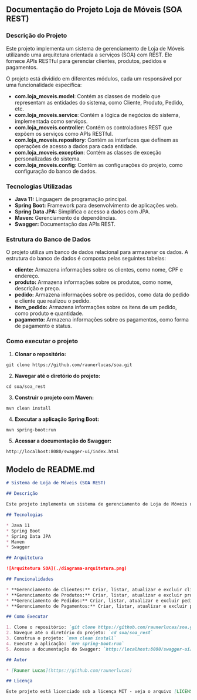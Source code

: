 ## Documentação do Projeto Loja de Móveis (SOA REST)

### Descrição do Projeto

Este projeto implementa um sistema de gerenciamento de Loja de Móveis utilizando uma arquitetura orientada a serviços (SOA) com REST. Ele fornece APIs RESTful para gerenciar clientes, produtos, pedidos e pagamentos. 

O projeto está dividido em diferentes módulos, cada um responsável por uma funcionalidade específica:

- **com.loja_moveis.model**: Contém as classes de modelo que representam as entidades do sistema, como Cliente, Produto, Pedido, etc.
- **com.loja_moveis.service**: Contém a lógica de negócios do sistema, implementada como serviços.
- **com.loja_moveis.controller**: Contém os controladores REST que expõem os serviços como APIs RESTful.
- **com.loja_moveis.repository**: Contém as interfaces que definem as operações de acesso a dados para cada entidade. 
- **com.loja_moveis.exception**: Contém as classes de exceção personalizadas do sistema.
- **com.loja_moveis.config**: Contém as configurações do projeto, como configuração do banco de dados.

### Tecnologias Utilizadas

- **Java 11:** Linguagem de programação principal.
- **Spring Boot:** Framework para desenvolvimento de aplicações web.
- **Spring Data JPA:** Simplifica o acesso a dados com JPA.
- **Maven:** Gerenciamento de dependências.
- **Swagger:** Documentação das APIs REST.

### Estrutura do Banco de Dados

O projeto utiliza um banco de dados relacional para armazenar os dados. A estrutura do banco de dados é composta pelas seguintes tabelas:

- **cliente:** Armazena informações sobre os clientes, como nome, CPF e endereço.
- **produto:** Armazena informações sobre os produtos, como nome, descrição e preço.
- **pedido:** Armazena informações sobre os pedidos, como data do pedido e cliente que realizou o pedido.
- **item_pedido:** Armazena informações sobre os itens de um pedido, como produto e quantidade.
- **pagamento:** Armazena informações sobre os pagamentos, como forma de pagamento e status.

### Como executar o projeto

1. **Clonar o repositório:** 
```
git clone https://github.com/raunerlucas/soa.git
```

2. **Navegar até o diretório do projeto:**
```
cd soa/soa_rest
```

3. **Construir o projeto com Maven:**
```
mvn clean install
```

4. **Executar a aplicação Spring Boot:**
```
mvn spring-boot:run
```

5. **Acessar a documentação do Swagger:**
```
http://localhost:8080/swagger-ui/index.html
```

## Modelo de README.md

```markdown
# Sistema de Loja de Móveis (SOA REST)

## Descrição

Este projeto implementa um sistema de gerenciamento de Loja de Móveis utilizando uma arquitetura orientada a serviços (SOA) com REST. Ele fornece APIs RESTful para gerenciar clientes, produtos, pedidos e pagamentos. 

## Tecnologias

* Java 11
* Spring Boot
* Spring Data JPA
* Maven
* Swagger

## Arquitetura

![Arquitetura SOA](./diagrama-arquitetura.png)

## Funcionalidades

* **Gerenciamento de Clientes:** Criar, listar, atualizar e excluir clientes.
* **Gerenciamento de Produtos:** Criar, listar, atualizar e excluir produtos.
* **Gerenciamento de Pedidos:** Criar, listar, atualizar e excluir pedidos.
* **Gerenciamento de Pagamentos:** Criar, listar, atualizar e excluir pagamentos.

## Como Executar

1. Clone o repositório: `git clone https://github.com/raunerlucas/soa.git`
2. Navegue até o diretório do projeto: `cd soa/soa_rest`
3. Construa o projeto: `mvn clean install`
4. Execute a aplicação: `mvn spring-boot:run`
5. Acesse a documentação do Swagger: `http://localhost:8080/swagger-ui/index.html`

## Autor

* [Rauner Lucas](https://github.com/raunerlucas)

## Licença

Este projeto está licenciado sob a licença MIT - veja o arquivo [LICENSE](LICENSE) para mais detalhes.
```
